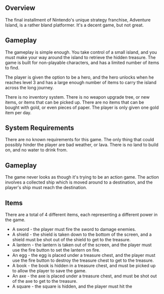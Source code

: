 ## Overview

The final installment of Nintendo's unique strategy franchise, Adventure Island, is a rather bland platformer. It's a decent game, but not great.

## Gameplay

The gameplay is simple enough. You take control of a small island, and you must make your way around the island to retrieve the hidden treasure. The game is built for non-playable characters, and has a limited number of items to find.

The player is given the option to be a hero, and the hero unlocks when he reaches level 3 and has a large enough number of items to carry the island across the long journey.

There is no inventory system. There is no weapon upgrade tree, or new items, or items that can be picked up. There are no items that can be bought with gold, or even pieces of paper. The player is only given one gold item per day.

## System Requirements

There are no known requirements for this game. The only thing that could possibly hinder the player are bad weather, or lava. There is no land to build on, and no water to drink from.

## Gameplay

The game never looks as though it's trying to be an action game. The action involves a collected ship which is moved around to a destination, and the player's ship must reach the destination.

## Items

There are a total of 4 different items, each representing a different power in the game.

*   A sword - the player must fire the sword to damage enemies.
*   A shield - the shield is taken down to the bottom of the screen, and a shield must be shot out of the shield to get to the treasure.
*   A lantern - the lantern is taken out of the screen, and the player must use the fire button to set the lantern on fire.
*   An egg - the egg is placed under a treasure chest, and the player must use the fire button to destroy the treasure chest to get to the treasure.
*   A book - the book is hidden in a treasure chest, and must be picked up to allow the player to save the game.
*   An axe - the axe is placed under a treasure chest, and must be shot out of the axe to get to the treasure.
*   A square - the square is hidden, and the player must hit the